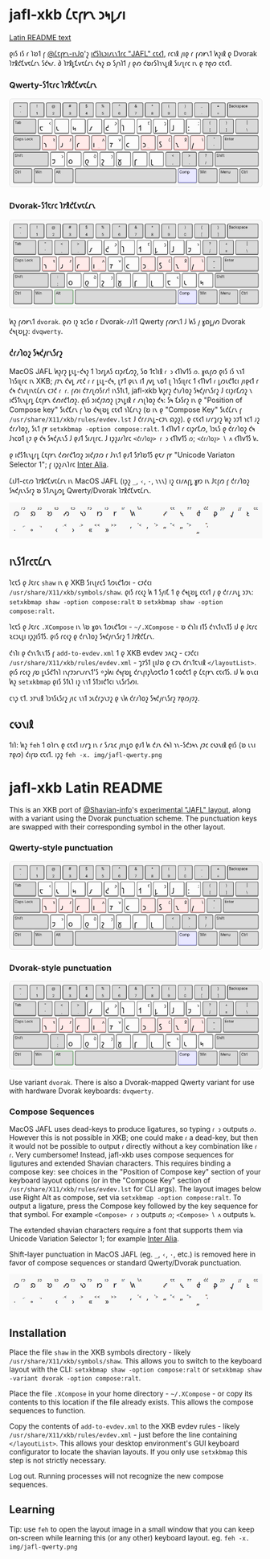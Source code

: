 # jafl-xkb 𐑖𐑱𐑝𐑾𐑯 𐑮𐑰𐑛𐑥𐑦

[Latin README text](#jafl-xkb-latin-readme)

𐑞𐑦𐑕 𐑦𐑕 𐑩 𐑐𐑹𐑑 𐑝 [@𐑖𐑱𐑝𐑾𐑯-𐑦𐑯𐑓𐑴](https://github.com/Shavian-info)'𐑟 [𐑦𐑒𐑕𐑐𐑧𐑮𐑦𐑥𐑧𐑯𐑑𐑩𐑤 "JAFL" 𐑤𐑱𐑬𐑑](https://discord.com/channels/270907769257721856/270913515777163265/1203296681878360075), 𐑩𐑤𐑪𐑙 𐑢𐑦𐑞 𐑩 𐑝𐑺𐑾𐑯𐑑 𐑿𐑟𐑦𐑙 𐑞 Dvorak 𐑐𐑳𐑙𐑒𐑗𐑫𐑱𐑖𐑩𐑯 𐑕𐑒𐑰𐑥. 𐑔 𐑐𐑳𐑙𐑛𐑗𐑫𐑱𐑖𐑩𐑯 𐑒𐑰𐑟 𐑸 𐑕𐑢𐑪𐑐𐑑 𐑢 𐑞𐑺 𐑒𐑹𐑩𐑕𐑐𐑪𐑯𐑛𐑦𐑙 𐑕𐑦𐑥𐑚𐑩𐑤 𐑦𐑯 𐑞 𐑳𐑞𐑼 𐑤𐑱𐑬𐑑.

### Qwerty-𐑕𐑑𐑱𐑩𐑤 𐑐𐑳𐑙𐑒𐑗𐑫𐑱𐑖𐑩𐑯

![JAFL Qwerty 𐑤𐑱𐑬𐑑](./img/jafl-qwerty.png)

### Dvorak-𐑕𐑑𐑱𐑩𐑤 𐑐𐑳𐑙𐑒𐑗𐑫𐑱𐑖𐑩𐑯

![JAFL Dvorak 𐑤𐑱𐑬𐑑](./img/jafl-dvorak.png)

𐑿𐑟 𐑝𐑺𐑾𐑯𐑑 `dvorak`. 𐑞𐑺 𐑦𐑟 𐑷𐑤𐑕𐑴 𐑩 Dvorak-𐑥𐑨𐑐𐑑 Qwerty 𐑝𐑺𐑾𐑯𐑑 𐑓 𐑿𐑕 𐑢 𐑣𐑸𐑛𐑢𐑺 Dvorak 𐑒𐑰𐑚𐑹𐑛𐑟: `dvqwerty`.

### 𐑒𐑩𐑥𐑐𐑴𐑟 𐑕𐑰𐑒𐑢𐑩𐑯𐑕𐑩𐑟

MacOS JAFL 𐑿𐑟𐑩𐑟 𐑛𐑧𐑛-𐑒𐑰𐑟 𐑑 𐑐𐑮𐑩𐑛𐑵𐑕 𐑤𐑦𐑜𐑩𐑗𐑼𐑟, 𐑕𐑴 𐑑𐑱𐑐𐑦𐑙 `𐑩 𐑮` 𐑬𐑑𐑐𐑫𐑑𐑕 `𐑼`. 𐑣𐑬𐑧𐑝𐑼 𐑞𐑦𐑕 𐑦𐑕 𐑯𐑪𐑑 𐑐𐑪𐑕𐑦𐑚𐑩𐑤 𐑦𐑯 XKB; 𐑢𐑳𐑯 𐑒𐑫𐑛 𐑥𐑱𐑒 `𐑩` 𐑩 𐑛𐑧𐑛-𐑒𐑰, 𐑚𐑳𐑑 𐑞𐑧𐑯 𐑦𐑑 𐑢𐑫𐑛 𐑯𐑴𐑑 𐑚 𐑐𐑪𐑕𐑦𐑚𐑩𐑤 𐑑 𐑬𐑑𐑐𐑫𐑑 `𐑩` 𐑛𐑼𐑧𐑒𐑑𐑤𐑦 𐑢𐑦𐑞𐑬𐑑 𐑩 𐑒𐑰 𐑒𐑪𐑥𐑚𐑦𐑯𐑱𐑖𐑩𐑯 𐑤𐑲𐑒 `𐑩 𐑩`. 𐑝𐑺𐑦 𐑒𐑳𐑥𐑚𐑼𐑕𐑩𐑥! 𐑦𐑯𐑕𐑑𐑧𐑑, jafl-xkb 𐑿𐑟𐑩𐑟 𐑒𐑪𐑥𐑐𐑴𐑟 𐑕𐑰𐑒𐑢𐑩𐑯𐑕𐑩𐑟 𐑓 𐑤𐑦𐑜𐑩𐑗𐑼𐑟 𐑯 𐑦𐑒𐑕𐑑𐑧𐑯𐑛𐑩𐑛 𐑖𐑱𐑝𐑾𐑯 𐑒𐑺𐑩𐑒𐑑𐑼𐑟. 𐑞𐑦𐑕 𐑮𐑦𐑒𐑢𐑲𐑼𐑟 𐑚𐑲𐑯𐑛𐑦𐑙 𐑩 𐑥𐑪𐑚𐑐𐑴𐑟 𐑒𐑰: 𐑕𐑰 𐑗𐑶𐑕𐑩𐑟 𐑦𐑯 𐑞 "Position of Compose key" 𐑕𐑧𐑒𐑗𐑩𐑯 𐑝 𐑘𐑹 𐑒𐑰𐑚𐑹𐑛 𐑤𐑱𐑬𐑑 𐑪𐑐𐑖𐑩𐑯𐑟 (𐑹 𐑦𐑯 𐑞 "Compose Key" 𐑕𐑧𐑒𐑖𐑩𐑯 𐑝 `/usr/share/X11/xkb/rules/evdev.lst` 𐑓 𐑒𐑩𐑥𐑨𐑯𐑛-𐑤𐑲𐑯 𐑸𐑜𐑟). 𐑞 𐑤𐑱𐑬𐑑 𐑦𐑥𐑩𐑡𐑩𐑟 𐑿𐑟 𐑮𐑲𐑑 𐑪𐑤𐑑 𐑨𐑟 𐑒𐑩𐑥𐑐𐑴𐑟, 𐑕𐑧𐑑 𐑝𐑾 `setxkbmap -option compose:ralt`. 𐑑 𐑬𐑑𐑐𐑫𐑑 𐑩 𐑤𐑦𐑜𐑩𐑗𐑼, 𐑐𐑮𐑧𐑕 𐑞 𐑒𐑩𐑥𐑐𐑴𐑟 𐑒𐑰 𐑓𐑪𐑤𐑴𐑑 𐑚𐑲 𐑞 𐑒𐑰 𐑕𐑰𐑒𐑢𐑧𐑯𐑕 𐑓 𐑞𐑨𐑑 𐑕𐑦𐑥𐑚𐑩𐑤. 𐑓 𐑦𐑜𐑟𐑨𐑥𐑐𐑩𐑤 `<𐑒𐑩𐑥𐑐𐑴𐑟> 𐑩 𐑮` 𐑬𐑑𐑐𐑫𐑑𐑕 `𐑼`; `<𐑒𐑩𐑥𐑐𐑴𐑟> 𐑘 𐑵` 𐑬𐑑𐑐𐑫𐑑𐑕 `𐑿`.

𐑞 𐑦𐑒𐑕𐑑𐑧𐑯𐑛𐑩𐑛 𐑖𐑱𐑝𐑾𐑯 𐑒𐑺𐑩𐑒𐑑𐑼𐑟 𐑮𐑦𐑒𐑢𐑲𐑼 𐑩 𐑓𐑪𐑯𐑑 𐑞𐑨𐑑 𐑕𐑳𐑐𐑹𐑑𐑕 𐑞𐑱𐑥 𐑝𐑾 "Unicode Variaton Selector 1"; 𐑝 𐑦𐑜𐑟𐑨𐑯𐑐𐑩𐑤 [Inter Alia](https://github.com/Shavian-info/interalia?tab=readme-ov-file#extended-shavian-letters).

𐑖𐑦𐑓𐑑-𐑤𐑱𐑼 𐑐𐑳𐑙𐑒𐑗𐑫𐑱𐑖𐑩𐑯 𐑦𐑯 MacOS JAFL (𐑦𐑜𐑟 `_`, `‹`, `·`, 𐑯𐑯𐑯) 𐑦𐑟 𐑤𐑦𐑥𐑵𐑝𐑛 𐑣𐑽 𐑦𐑯 𐑓𐑱𐑝𐑼 𐑝 𐑒𐑩𐑥𐑐𐑴𐑟 𐑕𐑰𐑒𐑢𐑧𐑯𐑕𐑩𐑟 𐑹 𐑕𐑑𐑨𐑯𐑛𐑼𐑛 Qwerty/Dvorak 𐑐𐑳𐑙𐑒𐑗𐑫𐑱𐑖𐑩𐑯.

![JAFL Compose Sequences](./img/jafl-compose.png)

## 𐑦𐑯𐑕𐑑𐑩𐑤𐑱𐑖𐑩𐑯

𐑐𐑤𐑱𐑕 𐑞 𐑓𐑱𐑩𐑤 `shaw` 𐑦𐑯 𐑞 XKB 𐑕𐑦𐑯𐑚𐑩𐑤𐑕 𐑑𐑼𐑧𐑒𐑑𐑼𐑦 - 𐑤𐑲𐑒𐑤𐑦 `/usr/share/X11/xkb/symbols/shaw`. 𐑞𐑦𐑕 𐑩𐑤𐑬𐑟 𐑿 𐑑 𐑕𐑢𐑦𐑗 𐑑 𐑞 𐑒𐑰𐑚𐑹𐑛 𐑤𐑱𐑬𐑑 𐑢 𐑞 𐑒𐑩𐑥𐑨𐑯𐑛 𐑮𐑲𐑯: `setxkbmap shaw -option compose:ralt` 𐑹 `setxkbmap shaw -option compose:ralt`.

𐑐𐑤𐑱𐑕 𐑞 𐑓𐑱𐑩𐑤 `.XCompose` 𐑦𐑯 𐑘𐑹 𐑣𐑴𐑯 𐑑𐑼𐑧𐑒𐑑𐑼𐑦 - `~/.XCompose` - 𐑹 𐑒𐑪𐑐𐑦 𐑦𐑑𐑕 𐑒𐑪𐑯𐑑𐑧𐑯𐑑𐑕 𐑦𐑓 𐑞 𐑓𐑱𐑩𐑤 𐑷𐑤𐑮𐑧𐑛𐑦 𐑦𐑜𐑟𐑦𐑕𐑑𐑕. 𐑞𐑦𐑕 𐑩𐑤𐑬𐑟 𐑞 𐑒𐑩𐑯𐑐𐑴𐑟 𐑕𐑰𐑒𐑢𐑩𐑯𐑕𐑩𐑟 𐑑 𐑓𐑳𐑙𐑒𐑗𐑩𐑯.

𐑒𐑪𐑐𐑦 𐑞 𐑒𐑪𐑯𐑑𐑧𐑯𐑑𐑕 𐑝 `add-to-evdev.xml` 𐑑 𐑞 XKB evdev 𐑮𐑵𐑤𐑟 - 𐑤𐑲𐑒𐑤𐑦 `/usr/share/X11/xkb/rules/evdev.xml` - 𐑡𐑳𐑕𐑑 𐑚𐑦𐑓𐑹 𐑞 𐑤𐑲𐑯 𐑒𐑩𐑯𐑑𐑱𐑯𐑦𐑙 `</layoutList>`. 𐑞𐑦𐑕 𐑩𐑤𐑬𐑟 𐑢𐑹 𐑛𐑧𐑕𐑒𐑑𐑪𐑐 𐑦𐑯𐑝𐑲𐑮𐑩𐑯𐑥𐑩𐑯𐑑'𐑕 ⸰𐑜𐑿𐑦 𐑒𐑰𐑝𐑹𐑛 𐑒𐑩𐑯𐑝𐑦𐑜𐑘𐑼𐑱𐑑𐑼 𐑑 𐑤𐑴𐑒𐑱𐑑 𐑞 𐑖𐑱𐑝𐑾𐑯 𐑤𐑱𐑬𐑑𐑕. 𐑦𐑓 𐑿 𐑴𐑯𐑤𐑦 𐑿𐑟 `setxkbmap` 𐑞𐑦𐑕 𐑕𐑑𐑧𐑐 𐑦𐑟 𐑯𐑪𐑑 𐑕𐑑𐑮𐑦𐑒𐑑𐑤𐑦 𐑯𐑧𐑕𐑩𐑕𐑺𐑦.

𐑤𐑪𐑜 𐑱𐑑. 𐑮𐑳𐑯𐑦𐑙 𐑐𐑮𐑪𐑕𐑧𐑕𐑩𐑟 𐑢𐑦𐑤 𐑯𐑪𐑑 𐑮𐑧𐑒𐑩𐑜𐑯𐑲𐑟 𐑞 𐑯𐑿 𐑒𐑩𐑥𐑐𐑴𐑟 𐑕𐑰𐑒𐑢𐑩𐑯𐑕𐑩𐑟 𐑳𐑞𐑼𐑢𐑲𐑟.

## 𐑤𐑻𐑯𐑦𐑙

𐑑𐑦𐑐: 𐑿𐑟 `feh` 𐑑 𐑴𐑐𐑩𐑯 𐑞 𐑤𐑱𐑬𐑑 𐑦𐑥𐑩𐑡 𐑦𐑯 𐑩 𐑕𐑥𐑷𐑤 𐑢𐑦𐑯𐑛𐑴 𐑞𐑨𐑑 𐑿 𐑒𐑨𐑯 𐑒𐑰𐑐 𐑪𐑯-𐑕𐑒𐑮𐑰𐑯 𐑢𐑲𐑤 𐑤𐑻𐑯𐑦𐑙 𐑞𐑦𐑕 (𐑹 𐑧𐑯𐑦 𐑳𐑞𐑼) 𐑒𐑦𐑝𐑹 𐑤𐑱𐑬𐑑. 𐑦𐑜𐑟 `feh -x. img/jafl-qwerty.png`

# jafl-xkb Latin README

This is an XKB port of [@Shavian-info](https://github.com/Shavian-info)'s [experimental "JAFL" layout](https://discord.com/channels/270907769257721856/270913515777163265/1203296681878360075), along with a variant using the Dvorak punctuation scheme. The punctuation keys are swapped with their corresponding symbol in the other layout.

### Qwerty-style punctuation

![JAFL Qwerty Layout](./img/jafl-qwerty.png)

### Dvorak-style punctuation

![JAFL Dvorak Layout](./img/jafl-dvorak.png)

Use variant `dvorak`. There is also a Dvorak-mapped Qwerty variant for use with hardware Dvorak keyboards: `dvqwerty`.

### Compose Sequences

MacOS JAFL uses dead-keys to produce ligatures, so typing `𐑩 𐑮` outputs `𐑼`. However this is not possible in XKB; one could make `𐑩` a dead-key, but then it would not be possible to output `𐑩` directly without a key combination like `𐑩 𐑩`. Very cumbersome! Instead, jafl-xkb uses compose sequences for ligutures and extended Shavian characters. This requires binding a compose key: see choices in the "Position of Compose key" section of your keyboard layout options (or in the "Compose Key" section of `/usr/share/X11/xkb/rules/evdev.lst` for CLI args). The layout images below use Right Alt as compose, set via `setxkbmap -option compose:ralt`. To output a ligature, press the Compose key followed by the key sequence for that symbol. For example `<Compose> 𐑩 𐑮` outputs `𐑼`; `<Compose> 𐑘 𐑵` outputs `𐑿`.

The extended shavian characters require a font that supports them via Unicode Variation Selector 1; for example [Inter Alia](https://github.com/Shavian-info/interalia?tab=readme-ov-file#extended-shavian-letters).

Shift-layer punctuation in MacOS JAFL (eg. `_`, `‹`, `·`, etc.) is removed here in favor of compose sequences or standard Qwerty/Dvorak punctuation.

![JAFL Compose Sequences](./img/jafl-compose.png)

## Installation

Place the file `shaw` in the XKB symbols directory - likely `/usr/share/X11/xkb/symbols/shaw`. This allows you to switch to the keyboard layout with the CLI: `setxkbmap shaw -option compose:ralt` or `setxkbmap shaw -variant dvorak -option compose:ralt`.

Place the file `.XCompose` in your home directory - `~/.XCompose` - or copy its contents to this location if the file already exists. This allows the compose sequences to function.

Copy the contents of `add-to-evdev.xml` to the XKB evdev rules - likely `/usr/share/X11/xkb/rules/evdev.xml` - just before the line containing `</layoutList>`. This allows your desktop environment's GUI keyboard configurator to locate the shavian layouts. If you only use `setxkbmap` this step is not strictly necessary.

Log out. Running processes will not recognize the new compose sequences.

## Learning

Tip: use `feh` to open the layout image in a small window that you can keep on-screen while learning this (or any other) keyboard layout. eg. `feh -x. img/jafl-qwerty.png`

